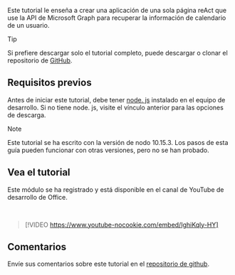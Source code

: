 <!-- markdownlint-disable MD002 MD041 -->

Este tutorial le enseña a crear una aplicación de una sola página reAct que use la API de Microsoft Graph para recuperar la información de calendario de un usuario.

> [!TIP]
> Si prefiere descargar solo el tutorial completo, puede descargar o clonar el repositorio de [GitHub](https://github.com/microsoftgraph/msgraph-training-reactspa).

## <a name="prerequisites"></a>Requisitos previos

Antes de iniciar este tutorial, debe tener [node. js](https://nodejs.org) instalado en el equipo de desarrollo. Si no tiene node. js, visite el vínculo anterior para las opciones de descarga.

> [!NOTE]
> Este tutorial se ha escrito con la versión de nodo 10.15.3. Los pasos de esta guía pueden funcionar con otras versiones, pero no se han probado.

## <a name="watch-the-tutorial"></a>Vea el tutorial

Este módulo se ha registrado y está disponible en el canal de YouTube de desarrollo de Office.

<!-- markdownlint-disable MD033 MD034 -->
<br/>

> [!VIDEO https://www.youtube-nocookie.com/embed/IghiKqly-HY]
<!-- markdownlint-enable MD033 MD034 -->

## <a name="feedback"></a>Comentarios

Envíe sus comentarios sobre este tutorial en el [repositorio de github](https://github.com/microsoftgraph/msgraph-training-reactspa).
